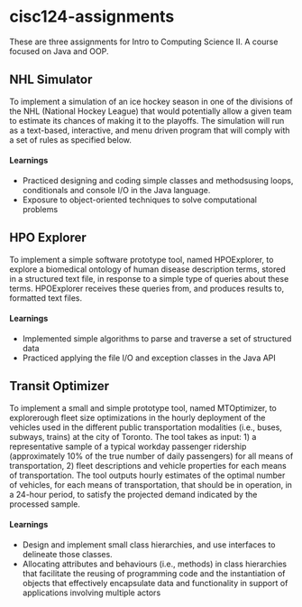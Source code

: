# cisc124-assignments
These are three assignments for Intro to Computing Science II. A course focused on Java and OOP.

## NHL Simulator
To implement a simulation of an ice hockey season in one of the divisions of the NHL (National Hockey League) that would potentially allow a given team to estimate its chances of making it to the playoffs. The simulation will run as a text-based, interactive, and menu driven program that will comply with a set of rules as specified below.
#### Learnings
* Practiced designing and coding simple classes and methodsusing loops, conditionals and console I/O in the Java language.
* Exposure to object-oriented techniques to solve computational problems

## HPO Explorer
To implement a simple software prototype tool, named HPOExplorer, to explore a biomedical ontology of human disease description terms, stored in a structured text file, in response to a simple type of queries about these terms. HPOExplorer receives these queries from, and produces results to, formatted text files.
#### Learnings
* Implemented simple algorithms to parse and traverse a set of structured data
* Practiced applying the file I/O and exception classes in the Java API

## Transit Optimizer
To implement a small and simple prototype tool, named MTOptimizer, to explorerough fleet size optimizations in the hourly deployment of the vehicles used in the different public transportation modalities (i.e., buses, subways, trains) at the city of Toronto. The tool takes as input: 1) a representative sample of a typical workday passenger ridership (approximately 10% of the true number of daily passengers) for all means of transportation, 2) fleet descriptions and vehicle properties for each means of transportation. The tool outputs hourly estimates of the optimal number of vehicles, for each means of transportation, that should be in operation, in a 24-hour period, to satisfy the projected demand indicated by the processed sample.
#### Learnings
* Design and implement small class hierarchies, and use interfaces to delineate those classes.
* Allocating attributes and behaviours (i.e., methods) in class hierarchies that facilitate the reusing of programming code and the instantiation of objects that effectively encapsulate data and functionality in support of applications involving multiple actors

